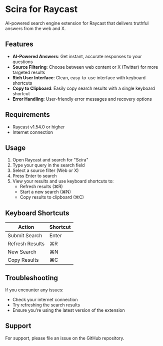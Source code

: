 # Scira for Raycast

AI-powered search engine extension for Raycast that delivers truthful answers from the web and X.

## Features

- **AI-Powered Answers**: Get instant, accurate responses to your questions
- **Source Filtering**: Choose between web content or X (Twitter) for more targeted results
- **Rich User Interface**: Clean, easy-to-use interface with keyboard shortcuts
- **Copy to Clipboard**: Easily copy search results with a single keyboard shortcut
- **Error Handling**: User-friendly error messages and recovery options

## Requirements

- Raycast v1.54.0 or higher
- Internet connection

## Usage

1. Open Raycast and search for "Scira"
2. Type your query in the search field
3. Select a source filter (Web or X)
4. Press Enter to search
5. View your results and use keyboard shortcuts to:
   - Refresh results (⌘R)
   - Start a new search (⌘N)
   - Copy results to clipboard (⌘C)

## Keyboard Shortcuts

| Action | Shortcut |
|--------|----------|
| Submit Search | Enter |
| Refresh Results | ⌘R |
| New Search | ⌘N |
| Copy Results | ⌘C |

## Troubleshooting

If you encounter any issues:
- Check your internet connection
- Try refreshing the search results
- Ensure you're using the latest version of the extension

## Support

For support, please file an issue on the GitHub repository.